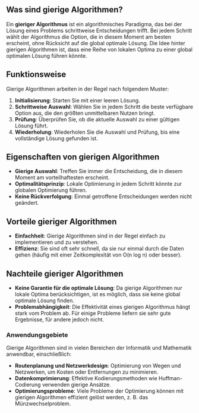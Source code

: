 ## Was sind gierige Algorithmen?

Ein **gieriger Algorithmus** ist ein algorithmisches Paradigma, das bei der Lösung eines Problems schrittweise Entscheidungen trifft. Bei jedem Schritt wählt der Algorithmus die Option, die in diesem Moment am besten erscheint, ohne Rücksicht auf die global optimale Lösung. Die Idee hinter gierigen Algorithmen ist, dass eine Reihe von lokalen Optima zu einer global optimalen Lösung führen könnte.

## Funktionsweise

Gierige Algorithmen arbeiten in der Regel nach folgendem Muster:

1. **Initialisierung**: Starten Sie mit einer leeren Lösung.
2. **Schrittweise Auswahl**: Wählen Sie in jedem Schritt die beste verfügbare Option aus, die den größten unmittelbaren Nutzen bringt.
3. **Prüfung**: Überprüfen Sie, ob die aktuelle Auswahl zu einer gültigen Lösung führt.
4. **Wiederholung**: Wiederholen Sie die Auswahl und Prüfung, bis eine vollständige Lösung gefunden ist.

## Eigenschaften von gierigen Algorithmen

- **Gierige Auswahl**: Treffen Sie immer die Entscheidung, die in diesem Moment am vorteilhaftesten erscheint.
- **Optimalitätsprinzip**: Lokale Optimierung in jedem Schritt könnte zur globalen Optimierung führen.
- **Keine Rückverfolgung**: Einmal getroffene Entscheidungen werden nicht geändert.

## Vorteile gieriger Algorithmen

- **Einfachheit**: Gierige Algorithmen sind in der Regel einfach zu implementieren und zu verstehen.
- **Effizienz**: Sie sind oft sehr schnell, da sie nur einmal durch die Daten gehen (häufig mit einer Zeitkomplexität von O(n log n) oder besser).

## Nachteile gieriger Algorithmen

- **Keine Garantie für die optimale Lösung**: Da gierige Algorithmen nur lokale Optima berücksichtigen, ist es möglich, dass sie keine global optimale Lösung finden.
- **Problemabhängigkeit**: Die Effektivität eines gierigen Algorithmus hängt stark vom Problem ab. Für einige Probleme liefern sie sehr gute Ergebnisse, für andere jedoch nicht.

### Anwendungsgebiete

Gierige Algorithmen sind in vielen Bereichen der Informatik und Mathematik anwendbar, einschließlich:

- **Routenplanung und Netzwerkdesign**: Optimierung von Wegen und Netzwerken, um Kosten oder Entfernungen zu minimieren.
- **Datenkomprimierung**: Effektive Kodierungsmethoden wie Huffman-Codierung verwenden gierige Ansätze.
- **Optimierungsprobleme**: Viele Probleme der Optimierung können mit gierigen Algorithmen effizient gelöst werden, z. B. das Münzwechselproblem.
